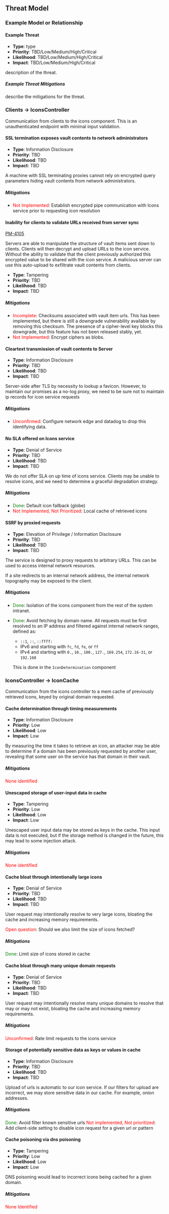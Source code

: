 ## Threat Model

### Example Model or Relationship

#### Example Threat

- **Type**: type
- **Priority**: TBD/Low/Medium/High/Critical
- **Likelihood**: TBD/Low/Medium/High/Critical
- **Impact**: TBD/Low/Medium/High/Critical

description of the threat.

##### Example Threat Mitigations
describe the mitigations for the threat.

### Clients -> IconsController
Communication from clients to the icons component. This is an unauthenticated endpoint with minimal input validation.

#### SSL termination exposes vault contents to network administrators

- **Type**: Information Disclosure
- **Priority**: TBD
- **Likelihood**: TBD
- **Impact**: TBD

A machine with SSL terminating proxies cannot rely on encrypted query parameters hiding vault contents from network administrators.

##### Mitigations
- <span style="color:red">Not Implemented</span>: Establish encrypted pipe communication with Icons service prior to requesting icon resolution

#### Inability for clients to validate URLs received from server sync
[PM-4105](https://bitwarden.atlassian.net/browse/PM-4185)

Servers are able to manipulate the structure of vault items sent down to clients. Clients will then decrypt and upload URLs to the icon service. Without the ability to validate that the client previously authorized this encrypted value to be shared with the icon service. A malicious server can use this auto-upload to exfiltrate vault contents from clients.

- **Type**: Tampering
- **Priority**: TBD
- **Likelihood**: TBD
- **Impact**: TBD

##### Mitigations
- <span style="color:red">Incomplete</span>: Checksums associated with vault item urls. This has been implemented, but there is still a downgrade vulnerability available by removing this checksum. The presence of a cipher-level key blocks this downgrade, but this feature has not been released stably, yet.
- <span style="color:red">Not Implemented</span>: Encrypt ciphers as blobs.

#### Cleartext transmission of vault contents to Server

- **Type**: Information Disclosure
- **Priority**: TBD
- **Likelihood**: TBD
- **Impact**: TBD

Server-side after TLS by necessity to lookup a favicon. However, to maintain our promises as a no-log proxy, we need to be sure not to maintain ip records for icon service requests

##### Mitigations
- <span style="color:red">Unconfirmed</span>: Configure network edge and datadog to drop this identifying data.

#### No SLA offered on Icons service

- **Type**: Denial of Service
- **Priority**: TBD
- **Likelihood**: TBD
- **Impact**: TBD

We do not offer SLA on up time of icons service. Clients may be unable to resolve icons, and we need to determine a graceful degradation strategy.

##### Mitigations
- <span style="color:green">Done</span>: Default icon fallback (globe)
- <span style="color:red">Not Implemented, Not Prioritized</span>: Local cache of retrieved icons

#### SSRF by proxied requests

- **Type**: Elevation of Privilege / Information Disclosure
- **Priority**: TBD
- **Likelihood**: TBD
- **Impact**: TBD

The service is designed to proxy requests to arbitrary URLs. This can be used to access internal network resources.

If a site redirects to an internal network address, the internal network topography may be exposed to the client.

##### Mitigations
- <span style="color:green">Done</span>: Isolation of the icons component from the rest of the system intranet.
- <span style="color:green">Done</span>: Avoid fetching by domain name. All requests must be first resolved to an IP address and filtered against internal network ranges, defined as:
  - `::1`, `::`, `::ffff:`
  - IPv6 and starting with `fc`, `fd`, `fe`, or `ff`
  - IPv4 and starting with `0.`, `10.`, `100.`, `127.`, `169.254`, `172.16-31`, or `192.168`

  This is done in the `IconDetermination` component

### IconsController -> IconCache
Communication from the icons controller to a mem cache of previously retrieved icons, keyed by original domain requested.

#### Cache determination through timing measurements

- **Type**: Information Disclosure
- **Priority**: Low
- **Likelihood**: Low
- **Impact**: Low

By measuring the time it takes to retrieve an icon, an attacker may be able to determine if a domain has been previously requested by another user, revealing that some user on the service has that domain in their vault.

##### Mitigations
<span style="color:red">None identified</span>

#### Unescaped storage of user-input data in cache

- **Type**: Tampering
- **Priority**: Low
- **Likelihood**: Low
- **Impact**: Low

Unescaped user input data may be stored as keys in the cache. This input data is not executed, but if the storage method is changed in the future, this may lead to some injection attack.

##### Mitigations
<span style="color:red">None identified</span>

#### Cache bloat through intentionally large icons

- **Type**: Denial of Service
- **Priority**: TBD
- **Likelihood**: TBD
- **Impact**: TBD

User request may intentionally resolve to very large icons, bloating the cache and increasing memory requirements.

<span style="color:red">Open question</span>: Should we also limit the size of icons fetched?

##### Mitigations
<span style="color:green">Done</span>: Limit size of icons stored in cache

#### Cache bloat through many unique domain requests

- **Type**: Denial of Service
- **Priority**: TBD
- **Likelihood**: TBD
- **Impact**: TBD

User request may intentionally resolve many unique domains to resolve that may or may not exist, bloating the cache and increasing memory requirements.

##### Mitigations
<span style="color:red">Unconfirmed</span>: Rate limit requests to the icons service

#### Storage of potentially sensitive data as keys or values in cache

- **Type**: Information Disclosure
- **Priority**: TBD
- **Likelihood**: TBD
- **Impact**: TBD

Upload of urls is automatic to our icon service. If our filters for upload are incorrect, we may store sensitive data in our cache. For example, onion addresses.

##### Mitigations
<span style="color:green">Done</span>: Avoid filter known sensitive urls
<span style="color:red">Not implemented, Not prioritized</span>: Add client-side setting to disable icon request for a given url or pattern

#### Cache poisoning via dns poisoning

- **Type**: Tampering
- **Priority**: Low
- **Likelihood**: Low
- **Impact**: Low

DNS poisoning would lead to incorrect icons being cached for a given domain.

##### Mitigations
<span style="color:red">None Identified</span>
